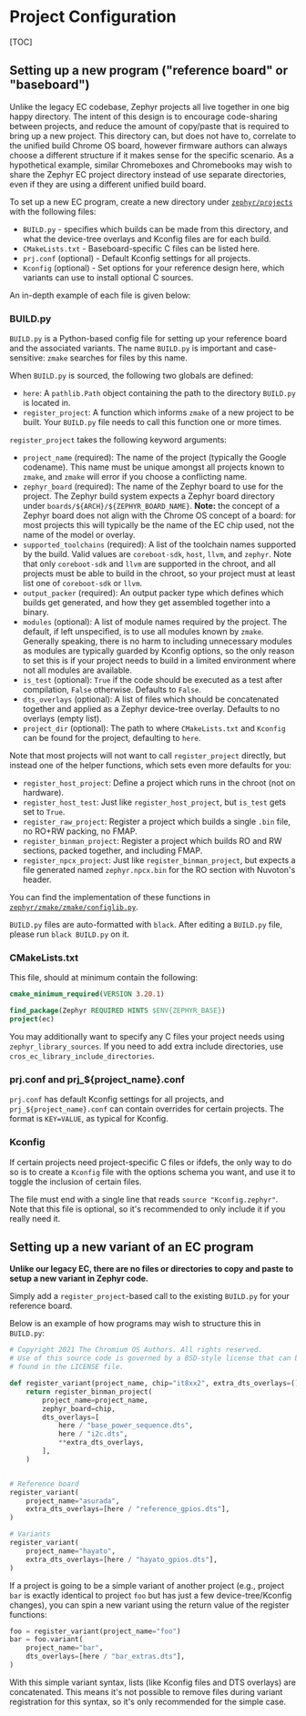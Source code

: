 Project Configuration
=====================

[TOC]

## Setting up a new program ("reference board" or "baseboard")

Unlike the legacy EC codebase, Zephyr projects all live together in
one big happy directory.  The intent of this design is to encourage
code-sharing between projects, and reduce the amount of copy/paste
that is required to bring up a new project.  This directory can, but
does not have to, correlate to the unified build Chrome OS board,
however firmware authors can always choose a different structure if it
makes sense for the specific scenario.  As a hypothetical example,
similar Chromeboxes and Chromebooks may wish to share the Zephyr EC
project directory instead of use separate directories, even if they
are using a different unified build board.

To set up a new EC program, create a new directory under
[`zephyr/projects`](../../zephyr/projects) with the following files:

- `BUILD.py` - specifies which builds can be made from this directory,
  and what the device-tree overlays and Kconfig files are for each
  build.
- `CMakeLists.txt` - Baseboard-specific C files can be listed here.
- `prj.conf` (optional) - Default Kconfig settings for all projects.
- `Kconfig` (optional) - Set options for your reference design here,
  which variants can use to install optional C sources.

An in-depth example of each file is given below:

### BUILD.py

`BUILD.py` is a Python-based config file for setting up your reference
board and the associated variants.  The name `BUILD.py` is important
and case-sensitive: `zmake` searches for files by this
name.

When `BUILD.py` is sourced, the following two globals are defined:

- `here`: A `pathlib.Path` object containing the path to the directory
  `BUILD.py` is located in.
- `register_project`: A function which informs `zmake` of a new
  project to be built.  Your `BUILD.py` file needs to call this
  function one or more times.

`register_project` takes the following keyword arguments:

- `project_name` (required): The name of the project (typically the
  Google codename).  This name must be unique amongst all projects
  known to `zmake`, and `zmake` will error if you choose a conflicting
  name.
- `zephyr_board` (required): The name of the Zephyr board to use for
  the project.  The Zephyr build system expects a Zephyr board
  directory under `boards/${ARCH}/${ZEPHYR_BOARD_NAME}`.  **Note:**
  the concept of a Zephyr board does not align with the Chrome OS
  concept of a board: for most projects this will typically be the
  name of the EC chip used, not the name of the model or overlay.
- `supported_toolchains` (required): A list of the toolchain names
  supported by the build.  Valid values are `coreboot-sdk`, `host`,
  `llvm`, and `zephyr`.  Note that only `coreboot-sdk` and `llvm` are
  supported in the chroot, and all projects must be able to build in
  the chroot, so your project must at least list one of `coreboot-sdk`
  or `llvm`.
- `output_packer` (required): An output packer type which defines
  which builds get generated, and how they get assembled together into
  a binary.
- `modules` (optional): A list of module names required by the
  project.  The default, if left unspecified, is to use all modules
  known by `zmake`.  Generally speaking, there is no harm to including
  unnecessary modules as modules are typically guarded by Kconfig
  options, so the only reason to set this is if your project needs to
  build in a limited environment where not all modules are available.
- `is_test` (optional): `True` if the code should be executed as a
  test after compilation, `False` otherwise.  Defaults to `False`.
- `dts_overlays` (optional): A list of files which should be
  concatenated together and applied as a Zephyr device-tree overlay.
  Defaults to no overlays (empty list).
- `project_dir` (optional): The path to where `CMakeLists.txt` and
  `Kconfig` can be found for the project, defaulting to `here`.

Note that most projects will not want to call `register_project`
directly, but instead one of the helper functions, which sets even
more defaults for you:

- `register_host_project`: Define a project which runs in the chroot
  (not on hardware).
- `register_host_test`: Just like `register_host_project`, but
  `is_test` gets set to `True`.
- `register_raw_project`: Register a project which builds a single
  `.bin` file, no RO+RW packing, no FMAP.
- `register_binman_project`: Register a project which builds RO and RW
  sections, packed together, and including FMAP.
- `register_npcx_project`: Just like `register_binman_project`, but
  expects a file generated named `zephyr.npcx.bin` for the RO section
  with Nuvoton's header.

You can find the implementation of these functions in
[`zephyr/zmake/zmake/configlib.py`](../../zephyr/zmake/zmake/configlib.py).

`BUILD.py` files are auto-formatted with `black`.  After editing a
`BUILD.py` file, please run `black BUILD.py` on it.

### CMakeLists.txt

This file, should at minimum contain the following:

``` cmake
cmake_minimum_required(VERSION 3.20.1)

find_package(Zephyr REQUIRED HINTS $ENV{ZEPHYR_BASE})
project(ec)
```

You may additionally want to specify any C files your project needs
using `zephyr_library_sources`. If you need to add extra include
directories, use `cros_ec_library_include_directories`.

### prj.conf and prj_${project_name}.conf

`prj.conf` has default Kconfig settings for all projects, and
`prj_${project_name}.conf` can contain overrides for certain projects.
The format is `KEY=VALUE`, as typical for Kconfig.

### Kconfig

If certain projects need project-specific C files or ifdefs, the only
way to do so is to create a `Kconfig` file with the options schema you
want, and use it to toggle the inclusion of certain files.

The file must end with a single line that reads
`source "Kconfig.zephyr"`.  Note that this file is optional, so it's
recommended to only include it if you really need it.

## Setting up a new variant of an EC program

**Unlike our legacy EC, there are no files or directories to copy and
paste to setup a new variant in Zephyr code.**

Simply add a `register_project`-based call to the existing `BUILD.py`
for your reference board.

Below is an example of how programs may wish to structure this in
`BUILD.py`:

``` python
# Copyright 2021 The Chromium OS Authors. All rights reserved.
# Use of this source code is governed by a BSD-style license that can be
# found in the LICENSE file.

def register_variant(project_name, chip="it8xx2", extra_dts_overlays=()):
    return register_binman_project(
        project_name=project_name,
        zephyr_board=chip,
        dts_overlays=[
            here / "base_power_sequence.dts",
            here / "i2c.dts",
            **extra_dts_overlays,
        ],
    )


# Reference board
register_variant(
    project_name="asurada",
    extra_dts_overlays=[here / "reference_gpios.dts"],
)

# Variants
register_variant(
    project_name="hayato",
    extra_dts_overlays=[here / "hayato_gpios.dts"],
)
```

If a project is going to be a simple variant of another project (e.g.,
project `bar` is exactly identical to project `foo` but has just a few
device-tree/Kconfig changes), you can spin a new variant using the
return value of the register functions:

``` python
foo = register_variant(project_name="foo")
bar = foo.variant(
    project_name="bar",
    dts_overlays=[here / "bar_extras.dts"],
)
```

With this simple variant syntax, lists (like Kconfig files and DTS
overlays) are concatenated.  This means it's not possible to remove
files during variant registration for this syntax, so it's only
recommended for the simple case.
